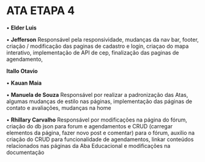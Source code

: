 # ATA ETAPA 4
• **Elder Luis**


• **Jefferson**
Responsável pela responsividade, mudanças da nav bar, footer, criação / modificação das paginas de cadastro e login, criaçao do mapa interativo, implementação de API de cep, finalização das paginas de agendamento,

**Itallo Otavio**


• **Kauan Maia**


• **Manuela de Souza**
Responsável por realizar a padronização das Atas, algumas mudanças de estilo nas páginas, implementação das páginas de contato e avaliações, mudanças na home


• **Rhillary Carvalho**
Responsável por modificações na página do fórum, criação do db json para forum e agendamentos e CRUD (carregar elementos da página, fazer novo post e comentar) para o fórum, auxilio na criação do CRUD para funcionalidade de agendamentos, linkar conteúdos relacionados nas páginas da Aba Educacional e modificações na documentação


